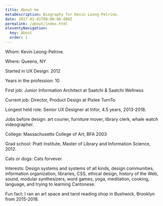 ```yaml
---
title: About me
metaDescription: Biography for Kevin Leong-Pelrine.
date: 2017-01-01T00:00:00.000Z
permalink: /about/index.html
eleventyNavigation:
  key: About
  order: 1
---
```

Whom: Kevin Leong-Pelrine. 

Where: Queens, NY

Started in UX Design: 2012

Years in the profession: 10

First job: Junior Information Architect at Saatchi & Saatchi Wellness

Current job: Director, Product Design at Pixlee TurnTo

Longest held role: Senior UX Designer at Infor, 4.5 years, 2013-2018. 

Jobs before design: art courier, furniture mover, library clerk, whale watch videographer. 

College: Massachusetts College of Art, BFA 2003

Grad school: Pratt Institute, Master of Library and Information Science, 2012. 

Cats or dogs: Cats forvever. 

Interests: Design systems and systems of all kinds, design communities, information organization, libraries, CSS, ethical design, history of the Web, sound, modular synthesizers, word games, yoga, meditation, cooking, language, and trying to learning Cantonese. 

Fun fact: I ran an art space and tarot reading shop in Bushwick, Brooklyn from 2015-2018. 